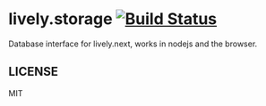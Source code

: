 # lively.storage [![Build Status](https://travis-ci.org/LivelyKernel/lively.storage.svg)](https://travis-ci.org/LivelyKernel/lively.storage)

Database interface for lively.next, works in nodejs and the browser.

## LICENSE

MIT
